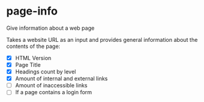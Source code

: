 # page-info
Give information about a web page 

Takes a website URL as an input and provides general information
about the contents of the page:

- [X] HTML Version
- [X]  Page Title
- [X]  Headings count by level
- [X]  Amount of internal and external links
- [ ] Amount of inaccessible links
- [ ] If a page contains a login form
